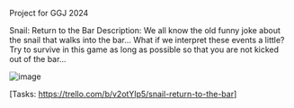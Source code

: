Project for GGJ 2024

Snail: Return to the Bar
Description: We all know the old funny joke about the snail that walks into the bar... What if we interpret these events a little? Try to survive in this game as long as possible so that you are not kicked out of the bar...

![image](https://github.com/KyryloHolubeiko/Snail-Return-to-the-Bar/assets/65955302/35067c0e-f179-4c80-ba95-c1ca13850c4b)

[Tasks: https://trello.com/b/v2otYIp5/snail-return-to-the-bar]
